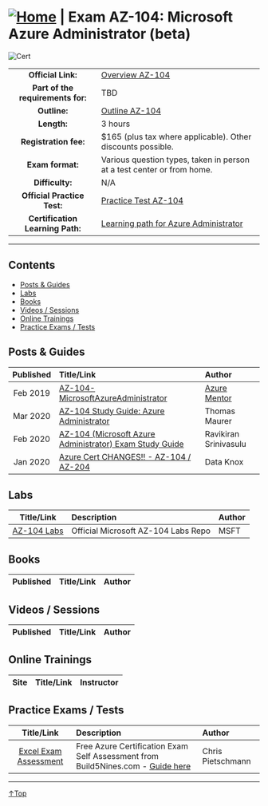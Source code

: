 # [![Home](/img/home.png)](certifications.md "Overview Certifications") | Exam AZ-104: Microsoft Azure Administrator (beta)
![Cert](/img/AZ-103.png)

|                                   |                                                                                                           |
| :-------------------------------: | :-------------------------------------------------------------------------------------------------------- |
|        **Official Link:**         | [Overview AZ-104](https://docs.microsoft.com/en-us/learn/certifications/exams/az-104)                     |
| **Part of the requirements for:** | TBD                                                                                                       |
|           **Outline:**            | [Outline AZ-104](https://query.prod.cms.rt.microsoft.com/cms/api/am/binary/RE4pCWy)                       |
|            **Length:**            | 3 hours                                                                                                   |
|       **Registration fee:**       | $165 (plus tax where applicable).  Other discounts possible.                                              |
|         **Exam format:**          | Various question types, taken in person at a test center or from home.                                    |
|          **Difficulty:**          | N/A                                                                                                       |
|    **Official Practice Test:**    | [Practice Test AZ-104](https://us.mindhub.com/p/MU-AZ-104)                                                |
| **Certification Learning Path:**  | [Learning path for Azure Administrator](https://query.prod.cms.rt.microsoft.com/cms/api/am/binary/RWtY7Z) |


___

## Contents
- [Posts & Guides](#posts-&-guides)
- [Labs](#labs)
- [Books](#books)
- [Videos / Sessions](#videos-/-sessions)
- [Online Trainings](#online-trainings)
- [Practice Exams / Tests](#practice-exams-/-tests)


## Posts & Guides
| Published | Title/Link                                                                                                             | Author                                             |
| :-------: | :--------------------------------------------------------------------------------------------------------------------- | :------------------------------------------------- |
| Feb 2019  | [AZ-104-MicrosoftAzureAdministrator](https://github.com/AzureMentor/AZ-104-MicrosoftAzureAdministrator)                | [Azure Mentor](https://azurementor.wordpress.com/) |
| Mar 2020  | [AZ-104 Study Guide: Azure Administrator](https://www.thomasmaurer.ch/2020/03/az-104-study-guide-azure-administrator/) | Thomas Maurer                                      |
| Feb 2020  | [AZ-104 (Microsoft Azure Administrator) Exam Study Guide](https://ravikirans.com/az-104-azure-exam-study-guide/)       | Ravikiran Srinivasulu                              |
| Jan 2020  | [Azure Cert CHANGES!! - AZ-104 / AZ-204](https://www.youtube.com/watch?v=Zuxr0rvVgLU)                                  | Data Knox                                          |


## Labs
|                                       Title/Link                                       | Description                         | Author |
| :------------------------------------------------------------------------------------: | :---------------------------------- | :----- |
| [AZ-104 Labs](https://github.com/MicrosoftLearning/AZ-104-MicrosoftAzureAdministrator) | Official Microsoft AZ-104 Labs Repo | MSFT   |


## Books
| Published | Title/Link | Author |
| :-------: | :--------- | :----- |



## Videos / Sessions
| Published | Title/Link | Author |
| :-------: | :--------- | :----- |



## Online Trainings
| Site  | Title/Link | Instructor |
| :---: | :--------- | :--------- |


## Practice Exams / Tests
|                                                                        Title/Link                                                                        | Description                                                                                                                                     | Author            |
| :------------------------------------------------------------------------------------------------------------------------------------------------------: | :---------------------------------------------------------------------------------------------------------------------------------------------- | :---------------- |
| [Excel Exam Assessment](https://github.com/Build5Nines/exam-assessments/blob/master/Assessments/Exam-Msft-AZ-104-Self-Assessment-Build5Nines.xlsx?raw=1) | Free Azure Certification Exam Self Assessment from Build5Nines.com  - [Guide here](https://build5nines.com/free-oss-exam-self-assessment-tool/) | Chris Pietschmann |

___
 <a href="#top" title="Back to the top.">↑Top</a>
